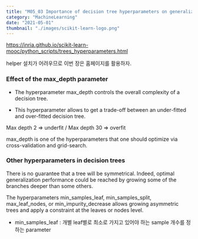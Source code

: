 ```yaml
---
title: "M05_03 Importance of decision tree hyperparameters on generalization "
category: "MachineLearning"
date: "2021-05-01"
thumbnail: "./images/scikit-learn-logo.png"
---
```


https://inria.github.io/scikit-learn-mooc/python_scripts/trees_hyperparameters.html

helper 설치가 어려우므로 이번 장은 홈페이지를 활용하자.

### Effect of the max_depth parameter

- The hyperparameter max_depth controls the overall complexity of a decision tree.

- This hyperparameter allows to get a trade-off between an under-fitted and over-fitted decision tree.

Max depth 2 => underfit / Max depth 30 => overfit

max_depth is one of the hyperparameters that one should optimize via cross-validation and grid-search.

### Other hyperparameters in decision trees

There is no guarantee that a tree will be symmetrical. Indeed, optimal generalization performance could be reached by growing some of the branches deeper than some others.

The hyperparameters min_samples_leaf, min_samples_split, max_leaf_nodes, or min_impurity_decrease allows growing asymmetric trees and apply a constraint at the leaves or nodes level.

- min_samples_leaf : 개별 leaf별로 최소로 가지고 있어야 하는 sample 개수를 정하는 parameter
